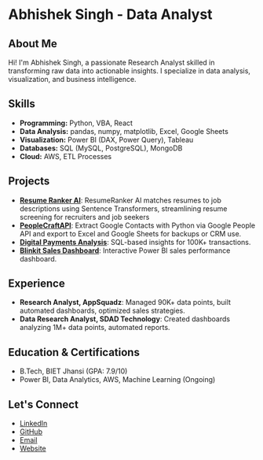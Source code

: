 # Abhishek Singh - Data Analyst

## About Me
Hi! I'm Abhishek Singh, a passionate Research Analyst skilled in transforming raw data into actionable insights. I specialize in data analysis, visualization, and business intelligence.

## Skills
- **Programming:** Python, VBA, React
- **Data Analysis:** pandas, numpy, matplotlib, Excel, Google Sheets
- **Visualization:** Power BI (DAX, Power Query), Tableau
- **Databases:** SQL (MySQL, PostgreSQL), MongoDB
- **Cloud:** AWS, ETL Processes

## Projects
- **[Resume Ranker AI](https://github.com/100abhishek/Resume_Ranker_AI)**: ResumeRanker AI matches resumes to job descriptions using Sentence Transformers, streamlining resume screening for recruiters and job seekers
 - **[PeopleCraftAPI](https://github.com/100abhishek/PeopleCraftAPI)**: Extract Google Contacts with Python via Google People API and export to Excel and Google Sheets for backups or CRM use.
- **[Digital Payments Analysis](https://github.com/100abhishek/Digital-Payments-Performance-Analysis)**: SQL-based insights for 100K+ transactions.
- **[Blinkit Sales Dashboard](https://github.com/100abhishek/Blinkit-Sales-Performance-Dashboard)**: Interactive Power BI sales performance dashboard.

## Experience
- **Research Analyst, AppSquadz**: Managed 90K+ data points, built automated dashboards, optimized sales strategies.
- **Data Research Analyst, SDAD Technology**: Created dashboards analyzing 1M+ data points, automated reports.

## Education & Certifications
- B.Tech, BIET Jhansi (GPA: 7.9/10)
- Power BI, Data Analytics, AWS, Machine Learning (Ongoing)

## Let's Connect
- [LinkedIn](https://www.linkedin.com/in/abhishek-singh-2004b014b/)
- [GitHub](https://github.com/100abhishek)
- [Email](mailto:abhiabhisheksingh100@gmail.com)
- [Website](https://abhisheksinghanalytics.netlify.app/)
